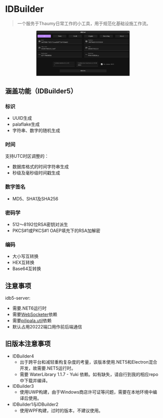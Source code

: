 # IDBuilder

> 一个服务于Thaumy日常工作的小工具，用于规范化基础设施工作流。

<div align=center><img src="appshot.png" width="60%"></div>

## 涵盖功能（IDBuilder5）

### 标识

* UUID生成
* palaflake生成
* 字符串、数字的随机生成

### 时间

支持UTC时区调整的：

* 数据库格式的时间字符串生成
* 秒级及毫秒级时间戳生成

### 数字签名

* MD5、SHA1及SHA256

### 密码学

* 512～8192位RSA密钥对派生
* PKCS#1或PKCS#1 OAEP填充下的RSA加解密

### 编码

* 大小写互转换
* HEX互转换
* Base64互转换

## 注意事项

idb5-server:

* 需要.NET6运行时  
* 需要[WebSocketer](https://github.com/Thaumy/WebsSocketer)依赖  
* 需要[pilipala.util](https://github.com/Thaumy/pilipala-fs)依赖  
* 默认占用20222端口用作前后端通信

## 旧版本注意事项

* IDBuilder4
  * 出于跨平台和减轻重构复杂度的考量，该版本使用.NET5和Electron混合开发，故需要.NET5运行时。
  * 需要 WaterLibrary 1.1.7 - Yuki 依赖。如有缺失，请自行到我的相应repo中下载并编译。
* IDBuilder3
  * 使用UWP构建，由于Windows商店许可证等问题，需要在本地环境中编译后使用。
* IDBuilder1与IDBuilder2
  * 使用WPF构建，过时的版本，不建议使用。
